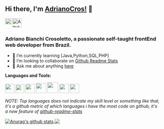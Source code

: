 ## Hi there, I'm [AdrianoCros!](#) 👋
<a href="https://www.linkedin.com/in/adriano-bianchi-crosoletto-79779897/">
  <img align="left" alt="Anurag Hazra | CodeSandbox" width="20px" src="https://github.com/Adrianocros/assets/blob/main/9310175861530099327.svg" />
</a>

<a href="https://www.linkedin.com/in/adriano-bianchi-crosoletto-79779897/">
  <img align="left" alt="Anurag Hazra | CodeSandbox" width="30px" src="https://github.com/Adrianocros/assets/blob/main/Discord.png" />
</a>


<br />
<br />

### Adriano Bianchi Crosoletto, a passionate self-taught frontEnd web developer from Brazil.

- 🌱 I’m currently learning [Java,Python,SQL,PHP]
- 👯 I’m looking to collaborate on [Github Readme Stats](#)
- 💬 Ask me about anything [here](https://github.com/adrianocros/adrianocros/issues)

**Languages and Tools:**  

<code><img height="30" src="https://github.com/Adrianocros/assets/blob/main/Java.png"></code>
<code><img height="28" src="https://github.com/Adrianocros/assets/blob/main/spring.png"></code>
<code><img height="30" src="https://github.com/Adrianocros/assets/blob/main/Python.png"></code>
<code><img height="33" src="https://github.com/Adrianocros/assets/blob/main/NodeJS.png"></code>
<code><img height="35" src="https://github.com/Adrianocros/assets/blob/main/SQL.png"></code> 
<code><img height="30" src="https://github.com/Adrianocros/assets/blob/main/8609334331551942134.svg"></code>
<code><img height="30" src="https://github.com/Adrianocros/assets/blob/main/8347720961540553611.svg"></code>   


*NOTE: Top languages does not indicate my skill level or something like that, it's a github metric of which languages i have the most code on github, it's a new feature of [github-readme-stats](#)*


 <a href="#">
  <img align="center" src="https://github-readme-stats.anuraghazra1.vercel.app/api?username=adrianocros&show_icons=true&include_all_commits=true&theme=material-palenight" alt="Anurag's github stats" />
</a>
<a href="#">
  <!-- Change the `github-readme-stats.anuraghazra1.vercel.app` to `github-readme-stats.vercel.app`  -->
  <img align="center" src="https://github-readme-stats.anuraghazra1.vercel.app/api/top-langs/?username=adrianocros&layout=compact&theme=material-palenight" />
</a>


